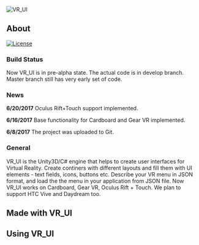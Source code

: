 ![VR_UI](http://www.kiborgov.net/files/vr_ui-logo.jpg)

## About
[![License](https://img.shields.io/badge/license-Apache%202.0%20License-blue.svg)](https://github.com/YanaArtis/VR_UI/blob/master/LICENSE.txt)

### Build Status
Now VR_UI is in pre-alpha state. The actual code is in develop branch. Master branch still has very early set of code.

### News
**6/20/2017**
Oculus Rift+Touch support implemented.

**6/16/2017**
Base functionality for Cardboard and Gear VR implemented.

**6/8/2017**
The project was uploaded to Git.

### General
VR_UI is the Unity3D/C# engine that helps to create user interfaces for Virtual Reality.
Create continers with different layouts and fill them with UI elements - text fields, icons, buttons etc.
Describe your VR menu in JSON format, and load the the menu in your application from JSON file.
Now VR_UI works on Cardboard, Gear VR, Oculus Rift + Touch. We plan to support HTC Vive and Daydream too.

## Made with VR_UI

## Using VR_UI